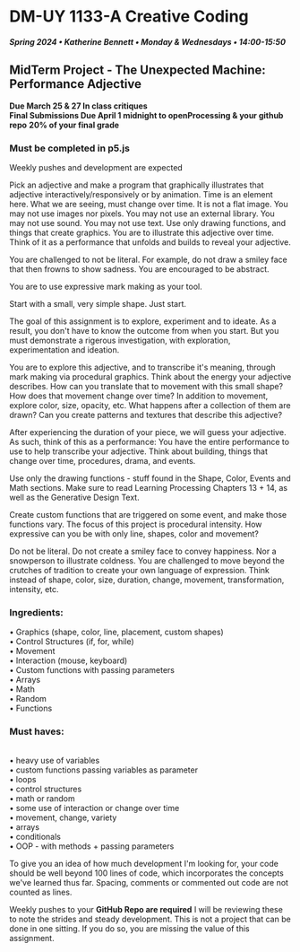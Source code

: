 # DM-UY 1133-A Creative Coding
##### Spring 2024 • Katherine Bennett • Monday & Wednesdays • 14:00-15:50



## MidTerm Project  - The Unexpected Machine: Performance Adjective

**Due March 25 & 27 In class critiques** <br>
**Final Submissions Due April 1 midnight to openProcessing & your github repo**
**20% of your final grade**

### Must be completed in p5.js

Weekly pushes and development are expected

Pick an adjective and make a program that graphically illustrates that adjective interactively/responsively or by animation. Time is an element here. What we are seeing, must change over time. It is not a flat image. You may not use images nor pixels. You may not use an external library. You may not use sound. You may not use text. Use only drawing functions, and things that create graphics. You are to illustrate this adjective over time. Think of it as a performance that unfolds and builds to reveal your adjective.

You are challenged to not be literal. For example, do not draw a smiley face that then frowns to show sadness. You are encouraged to be abstract.

You are to use expressive mark making as your tool.

Start with a small, very simple shape. Just start.

The goal of this assignment is to explore, experiment and to ideate. As a result, you don't have to know the outcome from when you start. But you must demonstrate a rigerous investigation, with exploration, experimentation and ideation.

You are to explore this adjective, and to transcribe it's meaning, through mark making via procedural graphics. Think about the energy your adjective describes. How can you translate that to movement with this small shape? How does that movement change over time? In addition to movement, explore color, size, opacity, etc. What happens after a collection of them are drawn? Can you create patterns and textures that describe this adjective?

After experiencing the duration of your piece, we will guess your adjective. As such, think of this as a performance: You have the entire performance to use to help transcribe your adjective. Think about building, things that change over time, procedures, drama, and events.

Use only the drawing functions - stuff found in the Shape, Color, Events and Math sections. Make sure to read Learning Processing Chapters 13 + 14, as well as the Generative Design Text.

Create custom functions that are triggered on some event, and make those functions vary. The focus of this project is procedural intensity. How expressive can you be with only line, shapes, color and movement?

Do not be literal. Do not create a smiley face to convey happiness. Nor a snowperson to illustrate coldness. You are challenged to move beyond the crutches of tradition to create your own language of expression. Think instead of shape, color, size, duration, change, movement, transformation, intensity, etc.

### Ingredients: <br>

• Graphics (shape, color, line, placement, custom shapes) <br>
• Control Structures (if, for, while) <br>
• Movement <br>
• Interaction (mouse, keyboard)<br>
• Custom functions with passing parameters<br>
• Arrays<br>
• Math <br>
• Random <br>
• Functions

### Must haves: 
<br>
	• heavy use of variables<br>
	• custom functions passing variables as parameter <br>
	• loops <br>
	• control structures <br>
	• math or random <br>
	• some use of interaction or change over time <br>
	• movement, change, variety <br>
	• arrays <br>
	• conditionals <br>
	• OOP - with methods + passing parameters <br>

	
To give you an idea of how much development I'm looking for, your code should be well beyond 100 lines of code, which incorporates the concepts we've learned thus far. Spacing, comments or commented out code are not counted as lines.

Weekly pushes to your **GitHub Repo are required** I will be reviewing these to note the strides and steady development. This is not a project that can be done in one sitting. If you do so, you are missing the value of this assignment.